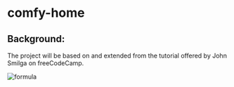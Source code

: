 # comfy-home  
## Background:  
The project will be based on and extended from the tutorial offered by John Smilga on freeCodeCamp.
  
![formula](https://render.githubusercontent.com/render/math?math=\begin{cases}a%26x=0\\b%26x>0\end{cases})
